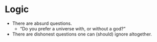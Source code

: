 # Logic

* There are absurd questions.
  * &ldquo;Do you prefer a universe with, or without a god?&rdquo;
* There are dishonest questions one can (should) ignore altogether.
